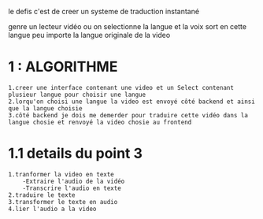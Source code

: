 le defis c'est de creer un systeme de traduction instantané

genre un lecteur vidéo ou on selectionne la langue et la voix sort
en cette langue peu importe la langue originale de la video

# 1 : ALGORITHME

    1.creer une interface contenant une video et un Select contenant plusieur langue pour choisir une langue
    2.lorqu'on choisi une langue la video est envoyé côté backend et ainsi que la langue choisie
    3.côté backend je dois me demerder pour traduire cette vidéo dans la langue chosie et renvoyé la video chosie au frontend

# 1.1 details du point 3

    1.tranformer la video en texte
        -Extraire l'audio de la vidéo
        -Transcrire l'audio en texte
    2.traduire le texte
    3.transformer le texte en audio
    4.lier l'audio a la video
